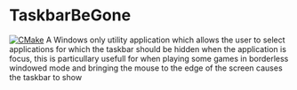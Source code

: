 # TaskbarBeGone
[![CMake](https://github.com/Alpasyon007/TaskbarBeGone/actions/workflows/cmake.yml/badge.svg)](https://github.com/Alpasyon007/TaskbarBeGone/actions/workflows/cmake.yml)
A Windows only utility application which allows the user to select applications for which the taskbar should be hidden when the application is focus, this is particullary usefull for when playing some games in borderless windowed mode and bringing the mouse to the edge of the screen causes the taskbar to show
